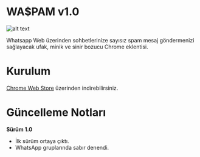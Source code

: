 # WA$PAM v1.0

![alt text](http://i.imgur.com/lLkzse2.png "Wa$PAM")

Whatsapp Web üzerinden sohbetlerinize sayısız spam mesaj göndermenizi sağlayacak ufak, minik ve sinir bozucu Chrome eklentisi.

# Kurulum

[Chrome Web Store](**) üzerinden indirebilirsiniz.

# Güncelleme Notları

**Sürüm 1.0**
- İlk sürüm ortaya çıktı.
- WhatsApp gruplarında sabır denendi.
